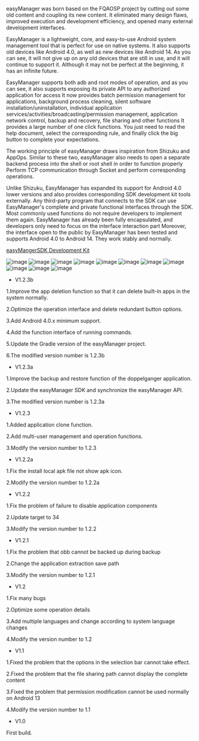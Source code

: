 easyManager was born based on the FQAOSP project by cutting out some old content and coupling its new content. It eliminated many design flaws, improved execution and development efficiency, and opened many external development interfaces.

EasyManager is a lightweight, core, and easy-to-use Android system management tool that is perfect for use on native systems. It also supports old devices like Android 4.0, as well as new devices like Android 14. As you can see, it will not give up on any old devices that are still in use, and it will continue to support it. Although it may not be perfect at the beginning, it has an infinite future.

EasyManager supports both adb and root modes of operation, and as you can see, it also supports exposing its private API to any authorized application for access
It now provides batch permission management for applications, background process cleaning, silent software installation/uninstallation, individual application services/activities/broadcasting/permission management, application network control, backup and recovery, file sharing and other functions
It provides a large number of one click functions. You just need to read the help document, select the corresponding rule, and finally click the big button to complete your expectations.

The working principle of easyManager draws inspiration from Shizuku and AppOps. Similar to these two, easyManager also needs to open a separate backend process into the shell or root shell in order to function properly
Perform TCP communication through Socket and perform corresponding operations.

Unlike Shizuku, EasyManager has expanded its support for Android 4.0 lower versions and also provides corresponding SDK development kit tools externally. Any third-party program that connects to the SDK can use EasyManager's complete and private functional interfaces through the SDK. Most commonly used functions do not require developers to implement them again. EasyManager has already been fully encapsulated, and developers only need to focus on the interface interaction part
Moreover, the interface open to the public by EasyManager has been tested and supports Android 4.0 to Android 14. They work stably and normally.


[easyMangerSDK Development Kit](https://github.com/MrsEWE44/easyManagerSDK)

![image](images/0.png) ![image](images/002.png) ![image](images/02.png) ![image](images/001.png)
![image](images/1.png) ![image](images/2.png) ![image](images/4.png) ![image](images/5.png)
![image](images/6.png) ![image](images/3.png) ![image](images/7.png)


- V1.2.3b

1.Improve the app deletion function so that it can delete built-in apps in the system normally.

2.Optimize the operation interface and delete redundant button options.

3.Add Android 4.0.x minimum support.

4.Add the function interface of running commands.

5.Update the Gradle version of the easyManager project.

6.The modified version number is 1.2.3b


- V1.2.3a

1.Improve the backup and restore function of the doppelganger application.

2.Update the easyManager SDK and synchronize the easyManager API.

3.The modified version number is 1.2.3a


- V1.2.3

1.Added application clone function.

2.Add multi-user management and operation functions.

3.Modify the version number to 1.2.3


- V1.2.2a

1.Fix the install local apk file not show apk icon.

2.Modify the version number to 1.2.2a


- V1.2.2

1.Fix the problem of failure to disable application components

2.Update target to 34

3.Modify the version number to 1.2.2


- V1.2.1

1.Fix the problem that obb cannot be backed up during backup

2.Change the application extraction save path

3.Modify the version number to 1.2.1


- V1.2

1.Fix many bugs

2.Optimize some operation details

3.Add multiple languages and change according to system language changes

4.Modify the version number to 1.2


- V1.1

1.Fixed the problem that the options in the selection bar cannot take effect.

2.Fixed the problem that the file sharing path cannot display the complete content

3.Fixed the problem that permission modification cannot be used normally on Android 13

4.Modify the version number to 1.1



- V1.0

First build.